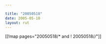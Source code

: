 ```yaml
---

title: "20050518"
date: 2005-05-18
layout: rut
---
```


[[!map pages="20050518/* and ! 20050518/*/*"]]
